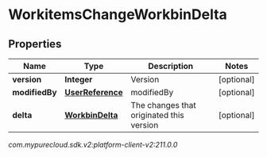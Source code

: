 # WorkitemsChangeWorkbinDelta


## Properties

| Name | Type | Description | Notes |
| ------------ | ------------- | ------------- | ------------- |
| **version** | **Integer** | Version |  [optional] |
| **modifiedBy** | [**UserReference**](UserReference) | modifiedBy |  [optional] |
| **delta** | [**WorkbinDelta**](WorkbinDelta) | The changes that originated this version |  [optional] |




_com.mypurecloud.sdk.v2:platform-client-v2:211.0.0_

